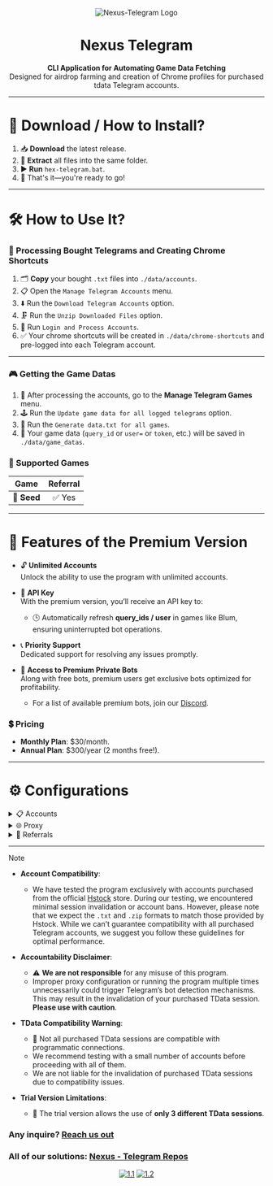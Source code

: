 <p align="center"><img src="https://i.imgur.com/ygjOTB6.png" alt="Nexus-Telegram Logo"></p>

<h1 align="center">Nexus Telegram</h1>

<p align="center">
   <b>CLI Application for Automating Game Data Fetching</b><br>
   Designed for airdrop farming and creation of Chrome profiles for purchased tdata Telegram accounts.
</p>
<hr>

# 🚀 Download / How to Install?

1. 📥 **Download** the latest release.
2. 📂 **Extract** all files into the same folder.
3. ▶️ **Run** `hex-telegram.bat`.
4. 🎉 That's it—you're ready to go!

---

# 🛠️ How to Use It?

### 📑 Processing Bought Telegrams and Creating Chrome Shortcuts

1. 🗂️ **Copy** your bought `.txt` files into `./data/accounts`.
2. 📋 Open the ``Manage Telegram Accounts`` menu.
3. ⬇️ Run the ``Download Telegram Accounts`` option.
4. 🗜️ Run the ``Unzip Downloaded Files`` option.
5. 🔑 Run ``Login and Process Accounts``.
6. ✅ Your chrome shortcuts will be created in `./data/chrome-shortcuts` and pre-logged into each Telegram account.

---

### 🎮 Getting the Game Datas

1. 🔄 After processing the accounts, go to the **Manage Telegram Games** menu.
2. 🕹️ Run the ``Update game data for all logged telegrams`` option.
3. 💾 Run the ``Generate data.txt for all games``.
4. 📂 Your game data (`query_id` or `user=` or `token`, etc.) will be saved in `./data/game_datas`.

### 🌟 Supported Games

|  **Game**   | **Referral** |
|:-----------:|:------------:|
| 🌱 **Seed** |    ✅ Yes     |


---

# 🌟 Features of the Premium Version

- 🔓 **Unlimited Accounts**  
  Unlock the ability to use the program with unlimited accounts.

- 🔑 **API Key**  
  With the premium version, you’ll receive an API key to:
    - 🕒 Automatically refresh **query_ids / user** in games like Blum, ensuring uninterrupted bot operations.

- 📞 **Priority Support**  
  Dedicated support for resolving any issues promptly.

- 🤖 **Access to Premium Private Bots**  
  Along with free bots, premium users get exclusive bots optimized for profitability.
    - For a list of available premium bots, join our [Discord](https://discord.gg/V87Dgn4hyj).

### 💲 Pricing
- **Monthly Plan**: $30/month.
- **Annual Plan**: $300/year (2 months free!).

---

# ⚙️ Configurations

<details>
  <summary>📋 Accounts</summary>

1. 🔧 Run the `.bat` file to generate configuration files.
2. 📂 Navigate to the `./data/accounts` directory.
3. 🗃️ Copy your bought `.txt` files here.

</details>

<details>
  <summary>🌐 Proxy</summary>

1. 🔧 Run the `.bat` file to generate configuration files.
2. 📂 Navigate to the `./data/config` directory.
3. ✏️ Open the `config.json` file. You should see the following structure:
```json
{
  "PROXY": {
    "ip": "",
    "port": 0,
    "username": "",
    "password": "",
    "socksType": 5,
    "timeout": 0
  },
  "CREATE_CHROME_SESSION": true,
  "JWT": "",
  "REFERRALS": {
    "Seed": ""
  },
  "API_KEY": ""
}
```

4. 🔧 **Update Proxy Settings**  
   Fill in the relevant fields under the `PROXY` object:
    - **ip**: Enter your proxy IP address (Remember to write it between quotation marks, `"..."`).
    - **port**: Specify the port for the proxy.
    - **username** and **password**: If your proxy requires authentication, provide the credentials here (Remember to write them between quotation marks, `"..."`).
    - **socksType**: Set the SOCKS version (e.g., `5` for SOCKS5).
    - **timeout**: Define the proxy connection timeout (in seconds).

5. 💾 **Save the File**  
   Save and close the `config.json` file after making your changes.

### ⚠️ Important Notes

- **Proxy Support**:  
  Our program uses **Gram.js**, so it only supports SOCKS proxies. Make sure your proxy settings are compatible with this requirement.

</details>

<details>
  <summary>🎁 Referrals</summary>

1. 🔧 **Navigate to the Configuration Directory**  
   Run the `.bat` file for the first time. This will generate the necessary configuration files.
2. 📂 **Navigate to the `./data/config` Directory**  
   Go to this directory: `./data/config`.
3. ✏️ **Edit `config.json`**  
   Open the `config.json` file. You should see the following structure:
```json
{
  "PROXY": {
    "ip": "",
    "port": 0,
    "username": "",
    "password": "",
    "socksType": 5,
    "timeout": 0
  },
  "CREATE_CHROME_SESSION": true,
  "JWT": "",
  "REFERRALS": {
    "Seed": ""
  },
  "API_KEY": ""
}
```
4. **📝 Update Referrals Settings**  
   Fill in the information for each game under the `REFERRALS` object:
    - Use the value that appears after the `?startapp` parameter in the referral link.  
      For example, given the link:
      ```
      t.me/seed_coin_bot/app?startapp=1510207606
      ```  
      The value to use would be:
      ```
      1510207606
      ```

</details>

---


> [!NOTE]
> - **Account Compatibility**:
>   - We have tested the program exclusively with accounts purchased from the official [Hstock](https://hstock.org/ru/product/telegram-tdata-i-session-json-bangladesh-a8e93be9) store. During our testing, we encountered minimal session invalidation or account bans. However, please note that we expect the `.txt` and `.zip` formats to match those provided by Hstock. While we can't guarantee compatibility with all purchased Telegram accounts, we suggest you follow these guidelines for optimal performance.
>
> 
> - **Accountability Disclaimer**:
>   - ⚠️ **We are not responsible** for any misuse of this program.
>   - Improper proxy configuration or running the program multiple times unnecessarily could trigger Telegram’s bot detection mechanisms. This may result in the invalidation of your purchased TData session. **Please use with caution**.
>
> 
> - **TData Compatibility Warning**:
>   - 🚨 Not all purchased TData sessions are compatible with programmatic connections.
>   - We recommend testing with a small number of accounts before proceeding with all of them.
>   - We are not liable for the invalidation of purchased TData sessions due to compatibility issues.
>
>
> - **Trial Version Limitations**:
>   - 🎯 The trial version allows the use of **only 3 different TData sessions**.

### Any inquire? [Reach us out](https://discord.gg/V87Dgn4hyj)
### All of our solutions: [Nexus - Telegram Repos](https://github.com/orgs/Nexus-Telegram/repositories)
 
<div align="center">

[![1.1]][1]
[![1.2]][2]

</div>

[1.1]: https://massgrave.dev/img/logo_discord.png (Discord)
[1.2]: https://cdn.discordapp.com/attachments/1294469434169364521/1308628774102896681/Telegram_logo.svg_1_1.png?ex=673ea304&is=673d5184&hm=e48455504b3d6e884475e6a426229a868494c25974ec7c8a634e3657ca77ca01& (Telegram)

[1]: https://discord.gg/V87Dgn4hyj

[2]: https://t.me/nexustelegramchannel
